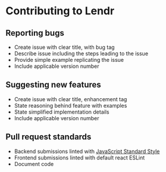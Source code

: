 # Contributing to Lendr

## Reporting bugs

* Create issue with clear title, with bug tag
* Describe issue including the steps leading to the issue
* Provide simple example replicating the issue
* Include applicable version number

## Suggesting new features

* Create issue with clear title, enhancement tag
* State reasoning behind feature with examples
* State simplified implementation details
* Include applicable version number

## Pull request standards

* Backend submissions linted with [JavaScript Standard Style](https://standardjs.com/)
* Frontend submissions linted with default react ESLint
* Document code
